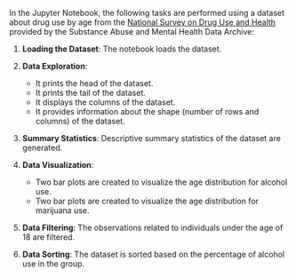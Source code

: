 In the Jupyter Notebook, the following tasks are performed using a dataset about drug use by age from the [National Survey on Drug Use and Health](https://www.icpsr.umich.edu/web/ICPSR/studies/34933) provided by the Substance Abuse and Mental Health Data Archive:

1. **Loading the Dataset**: The notebook loads the dataset.

2. **Data Exploration**:
   - It prints the head of the dataset.
   - It prints the tail of the dataset.
   - It displays the columns of the dataset.
   - It provides information about the shape (number of rows and columns) of the dataset.

3. **Summary Statistics**: Descriptive summary statistics of the dataset are generated.

4. **Data Visualization**:
   - Two bar plots are created to visualize the age distribution for alcohol use.
   - Two bar plots are created to visualize the age distribution for marijuana use.

5. **Data Filtering**: The observations related to individuals under the age of 18 are filtered.

6. **Data Sorting**: The dataset is sorted based on the percentage of alcohol use in the group.